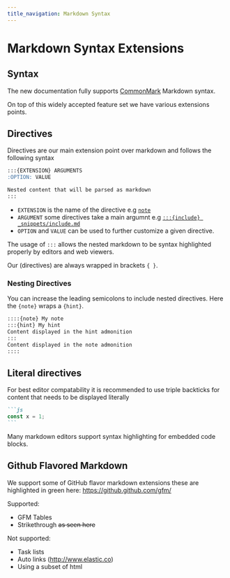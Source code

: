 ```yaml
---
title_navigation: Markdown Syntax
---
```


# Markdown Syntax Extensions

## Syntax

The new documentation fully supports [CommonMark](https://commonmark.org/) Markdown syntax. 

On top of this widely accepted feature set we have various extensions points. 

## Directives 

Directives are our main extension point over markdown and follows the following syntax


```markdown
:::{EXTENSION} ARGUMENTS
:OPTION: VALUE

Nested content that will be parsed as markdown
:::
```

- `EXTENSION` is the name of the directive e.g [`note`](admonitions.md#note)
- `ARGUMENT` some directives take a main argumnt e.g [`:::{include} _snippets/include.md`](file_inclusion.md)
- `OPTION` and `VALUE` can be used to further customize a given directive.

The usage of `:::` allows the nested markdown to be syntax highlighted properly by editors and web viewers.

Our (directives) are always wrapped in brackets `{ }`.

### Nesting Directives

You can increase the leading semicolons to include nested directives. Here the `{note}` wraps a `{hint}`.

```markdown
::::{note} My note
:::{hint} My hint
Content displayed in the hint admonition
:::
Content displayed in the note admonition
::::
```

## Literal directives

For best editor compatability it is recommended to use triple backticks for content that needs to be displayed literally

````markdown
```js
const x = 1;
```
````

Many markdown editors support syntax highlighting for embedded code blocks.

## Github Flavored Markdown

We support some of GitHub flavor markdown extensions these are highlighted in green here: https://github.github.com/gfm/

Supported:

* GFM Tables [](tables.md#github-flavored-markdown-gfm-table)
* Strikethrough ~~as seen here~~

Not supported:

* Task lists
* Auto links (http://www.elastic.co)
* Using a subset of html 

